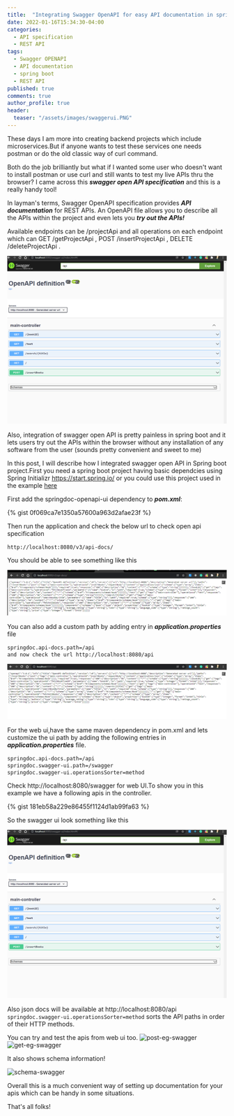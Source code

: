 ```yaml
---
title:  "Integrating Swagger OpenAPI for easy API documentation in spring boot"
date: 2022-01-16T15:34:30-04:00
categories:
  - API specification
  - REST API
tags:
  - Swagger OPENAPI
  - API documentation
  - spring boot
  - REST API
published: true
comments: true
author_profile: true
header:
  teaser: "/assets/images/swaggerui.PNG"
---
```


These days I am more into creating backend projects which include microservices.But if anyone wants to test these services one needs postman or do the old classic way of curl command. 

Both do the job brilliantly but what if I wanted some user who doesn't want to install postman or use curl and still wants to test my live APIs thru the browser? I came across this ***swagger open API specification*** and this is a really handy tool!


In layman's terms, Swagger OpenAPI specification provides ***API documentation*** for REST APIs. An OpenAPI file allows you to describe all the APIs within the project and even lets you ***try out the APIs!***

Available endpoints can be /projectApi and all operations on each endpoint which can GET /getProjectApi , POST /insertProjectApi , DELETE /deleteProjectApi .

![swaggerui](/assets/images/swaggerui.PNG)

Also, integration of swagger open API is pretty painless in spring boot and it lets users try out the APIs within the browser without any installation of any software from the user (sounds pretty convenient and sweet to me)

In this post, I will describe how I integrated swagger open API in Spring boot project.First you need a spring boot project having basic dependcies using Spring Initializr https://start.spring.io/ or you could use this project used in the example [here][Here]


First add the springdoc-openapi-ui dependency to ***pom.xml***:

{% gist 0f069ca7e1350a57600a963d2afae23f %}


Then run the application and check the below url to check open api specification
```
http://localhost:8080/v3/api-docs/
```

You should be able to see something like this

![open-apidocs](/assets/images/open-apidocs.PNG)

You can also add a custom path by adding entry in ***application.properties*** file
```
springdoc.api-docs.path=/api
and now check the url http://localhost:8080/api
```
![custom-open-apidocs](/assets/images/custom-open-apidocs.PNG)


For the web ui,have the same maven dependency in pom.xml and lets customize the ui path by adding the following entries in ***application.properties*** file.

```
springdoc.api-docs.path=/api
springdoc.swagger-ui.path=/swagger
springdoc.swagger-ui.operationsSorter=method
```
Check http://localhost:8080/swagger for web UI.To show you in this example we have a following apis in the controller.

{% gist 181eb58a229e86455f1124d1ab99fa63 %}


So the swagger ui look something like this

![swaggerui](/assets/images/swaggerui.PNG)


Also json docs will be available at http://localhost:8080/api
``` springdoc.swagger-ui.operationsSorter=method ``` sorts the API paths in order of their HTTP methods.

You can try and test the apis from web ui too.
![post-eg-swagger](/assets/images/post-eg-swagger.PNG)
![get-eg-swagger](/assets/images/get-eg-swagger.PNG)

It also shows schema information!

![schema-swagger](/assets/images/schema-swagger.PNG)


Overall this is a much convenient way of setting up documentation for your apis which can be handy in some situations.

That's all folks!

[Here]: https://github.com/shwetarkadam/BooksDocker

